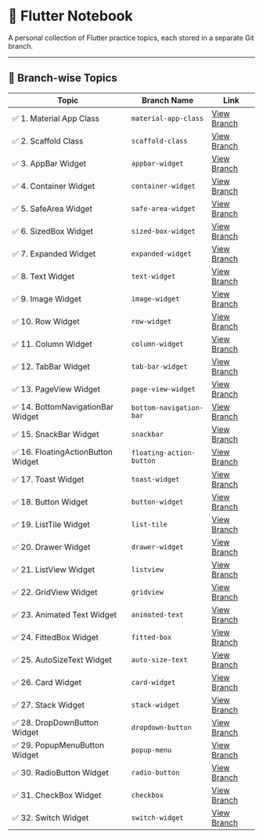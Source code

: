 # 📘 Flutter Notebook

A personal collection of Flutter practice topics, each stored in a separate Git branch.

---

## 📂 Branch-wise Topics

| Topic             | Branch Name            | Link                                                                 |
|------------------|------------------------|----------------------------------------------------------------------|
| ✅ 1. Material App Class | `material-app-class`               | [View Branch](https://github.com/monir996/flutter-notebook/tree/material-app-class) |
| ✅ 2. Scaffold Class | `scaffold-class`               | [View Branch](https://github.com/monir996/flutter-notebook/tree/scaffold-class) |
| ✅ 3. AppBar Widget | `appbar-widget`               | [View Branch](https://github.com/monir996/flutter-notebook/tree/appbar-widget) |
| ✅ 4. Container Widget | `container-widget`               | [View Branch](https://github.com/monir996/flutter-notebook/tree/container-widget) |
| ✅ 5. SafeArea Widget | `safe-area-widget`               | [View Branch](https://github.com/monir996/flutter-notebook/tree/safe-area-widget) |
| ✅ 6. SizedBox Widget | `sized-box-widget`               | [View Branch](https://github.com/monir996/flutter-notebook/tree/sized-box-widget) |
| ✅ 7. Expanded Widget | `expanded-widget`               | [View Branch](https://github.com/monir996/flutter-notebook/tree/expanded-widget) |
| ✅ 8. Text Widget | `text-widget`               | [View Branch](https://github.com/monir996/flutter-notebook/tree/text-widget) |
| ✅ 9. Image Widget | `image-widget`               | [View Branch](https://github.com/monir996/flutter-notebook/tree/image-widget) |
| ✅ 10. Row Widget | `row-widget`               | [View Branch](https://github.com/monir996/flutter-notebook/tree/row-widget) |
| ✅ 11. Column Widget | `column-widget`               | [View Branch](https://github.com/monir996/flutter-notebook/tree/column-widget) |
| ✅ 12. TabBar Widget | `tab-bar-widget`               | [View Branch](https://github.com/monir996/flutter-notebook/tree/tab-bar-widget) |
| ✅ 13. PageView Widget | `page-view-widget`               | [View Branch](https://github.com/monir996/flutter-notebook/tree/page-view-widget) |
| ✅ 14. BottomNavigationBar Widget | `bottom-navigation-bar`               | [View Branch](https://github.com/monir996/flutter-notebook/tree/bottom-navigation-bar) |
| ✅ 15. SnackBar Widget | `snackbar`               | [View Branch](https://github.com/monir996/flutter-notebook/tree/snackbar) |
| ✅ 16. FloatingActionButton Widget | `floating-action-button`               | [View Branch](https://github.com/monir996/flutter-notebook/tree/floating-action-button) |
| ✅ 17. Toast Widget | `toast-widget`               | [View Branch](https://github.com/monir996/flutter-notebook/tree/toast-widget) |
| ✅ 18. Button Widget | `button-widget`               | [View Branch](https://github.com/monir996/flutter-notebook/tree/button-widget) |
| ✅ 19. ListTile Widget | `list-tile`               | [View Branch](https://github.com/monir996/flutter-notebook/tree/list-tile) |
| ✅ 20. Drawer Widget | `drawer-widget`               | [View Branch](https://github.com/monir996/flutter-notebook/tree/drawer-widget) |
| ✅ 21. ListView Widget | `listview`               | [View Branch](https://github.com/monir996/flutter-notebook/tree/listview) |
| ✅ 22. GridView Widget | `gridview`               | [View Branch](https://github.com/monir996/flutter-notebook/tree/gridview) |
| ✅ 23. Animated Text Widget | `animated-text`               | [View Branch](https://github.com/monir996/flutter-notebook/tree/animated-text) |
| ✅ 24. FittedBox Widget | `fitted-box`               | [View Branch](https://github.com/monir996/flutter-notebook/tree/fitted-box) |
| ✅ 25. AutoSizeText Widget | `auto-size-text`               | [View Branch](https://github.com/monir996/flutter-notebook/tree/auto-size-text) |
| ✅ 26. Card Widget | `card-widget`               | [View Branch](https://github.com/monir996/flutter-notebook/tree/card-widget) |
| ✅ 27. Stack Widget | `stack-widget`               | [View Branch](https://github.com/monir996/flutter-notebook/tree/stack-widget) |
| ✅ 28. DropDownButton Widget | `dropdown-button`               | [View Branch](https://github.com/monir996/flutter-notebook/tree/dropdown-button) |
| ✅ 29. PopupMenuButton Widget | `popup-menu`               | [View Branch](https://github.com/monir996/flutter-notebook/tree/popup-menu) |
| ✅ 30. RadioButton Widget | `radio-button`               | [View Branch](https://github.com/monir996/flutter-notebook/tree/radio-button) |
| ✅ 31. CheckBox Widget | `checkbox`               | [View Branch](https://github.com/monir996/flutter-notebook/tree/checkbox) |
| ✅ 32. Switch Widget | `switch-widget`               | [View Branch](https://github.com/monir996/flutter-notebook/tree/switch-widget) |




